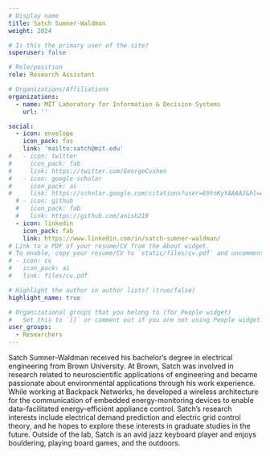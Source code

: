 ```yaml
---
# Display name
title: Satch Sumner-Waldman
weight: 2024

# Is this the primary user of the site?
superuser: false

# Role/position
role: Research Assistant

# Organizations/Affiliations
organizations:
  - name: MIT Laboratory for Information & Decision Systems
    url: ''

social:
  - icon: envelope
    icon_pack: fas
    link: 'mailto:satch@mit.edu'
#   - icon: twitter
#     icon_pack: fab
#     link: https://twitter.com/GeorgeCushen
#   - icon: google-scholar
#     icon_pack: ai
#     link: https://scholar.google.com/citations?user=E0tnKyYAAAAJ&hl=en&oi=sra
  # - icon: github
  #   icon_pack: fab
  #   link: https://github.com/anish219
  - icon: linkedin
    icon_pack: fab
    link: https://www.linkedin.com/in/satch-sumner-waldman/
# Link to a PDF of your resume/CV from the About widget.
# To enable, copy your resume/CV to `static/files/cv.pdf` and uncomment the lines below.
# - icon: cv
#   icon_pack: ai
#   link: files/cv.pdf

# Highlight the author in author lists? (true/false)
highlight_name: true

# Organizational groups that you belong to (for People widget)
#   Set this to `[]` or comment out if you are not using People widget.
user_groups:
  - Researchers
---
```

Satch Sumner-Waldman received his bachelor’s degree in electrical engineering from Brown
University. At Brown, Satch was involved in research related to neuroscientific applications of
engineering and became passionate about environmental applications through his work
experience. While working at Backpack Networks, he developed a wireless architecture for the
communication of embedded energy-monitoring devices to enable data-facilitated
energy-efficient appliance control. Satch’s research interests include electrical demand
prediction and electric grid control theory, and he hopes to explore these interests in graduate
studies in the future. Outside of the lab, Satch is an avid jazz keyboard player and enjoys
bouldering, playing board games, and the outdoors.

